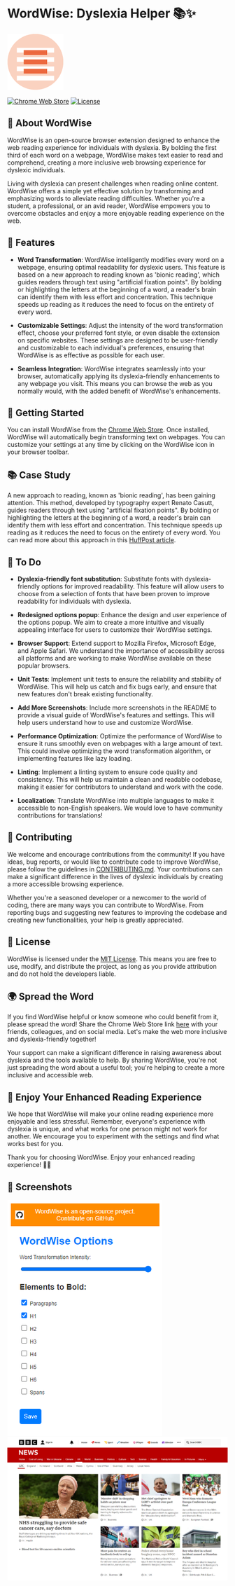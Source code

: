
# WordWise: Dyslexia Helper 📚✨

![WordWise Logo](https://github.com/HairyDuck/WordWise/blob/main/icons/128x128.png?raw=true)

[![Chrome Web Store](https://img.shields.io/chrome-web-store/v/egejahhddjlpaikkhjbnjblmbaednkfk.svg?style=flat-square)](https://chrome.google.com/webstore/detail/egejahhddjlpaikkhjbnjblmbaednkfk) [![License](https://img.shields.io/badge/license-MIT-blue.svg?style=flat-square)](LICENSE.md)

## 📖 About WordWise

WordWise is an open-source browser extension designed to enhance the web reading experience for individuals with dyslexia. By bolding the first third of each word on a webpage, WordWise makes text easier to read and comprehend, creating a more inclusive web browsing experience for dyslexic individuals. 

Living with dyslexia can present challenges when reading online content. WordWise offers a simple yet effective solution by transforming and emphasizing words to alleviate reading difficulties. Whether you're a student, a professional, or an avid reader, WordWise empowers you to overcome obstacles and enjoy a more enjoyable reading experience on the web.

## 🎯 Features

- **Word Transformation**: WordWise intelligently modifies every word on a webpage, ensuring optimal readability for dyslexic users. This feature is based on a new approach to reading known as 'bionic reading', which guides readers through text using "artificial fixation points". By bolding or highlighting the letters at the beginning of a word, a reader's brain can identify them with less effort and concentration. This technique speeds up reading as it reduces the need to focus on the entirety of every word.

- **Customizable Settings**: Adjust the intensity of the word transformation effect, choose your preferred font style, or even disable the extension on specific websites. These settings are designed to be user-friendly and customizable to each individual's preferences, ensuring that WordWise is as effective as possible for each user.

- **Seamless Integration**: WordWise integrates seamlessly into your browser, automatically applying its dyslexia-friendly enhancements to any webpage you visit. This means you can browse the web as you normally would, with the added benefit of WordWise's enhancements.


## 🚀 Getting Started

You can install WordWise from the [Chrome Web Store](https://chrome.google.com/webstore/detail/egejahhddjlpaikkhjbnjblmbaednkfk). Once installed, WordWise will automatically begin transforming text on webpages. You can customize your settings at any time by clicking on the WordWise icon in your browser toolbar.

## 📚 Case Study

A new approach to reading, known as 'bionic reading', has been gaining attention. This method, developed by typography expert Renato Casutt, guides readers through text using "artificial fixation points". By bolding or highlighting the letters at the beginning of a word, a reader's brain can identify them with less effort and concentration. This technique speeds up reading as it reduces the need to focus on the entirety of every word. You can read more about this approach in this [HuffPost article](https://www.huffingtonpost.co.uk/entry/what-is-bionic-reading-does-it-work_uk_628749a3e4b05cfc268a59ff).

## 📝 To Do

- **Dyslexia-friendly font substitution**: Substitute fonts with dyslexia-friendly options for improved readability. This feature will allow users to choose from a selection of fonts that have been proven to improve readability for individuals with dyslexia.

- **Redesigned options popup**: Enhance the design and user experience of the options popup. We aim to create a more intuitive and visually appealing interface for users to customize their WordWise settings.

- **Browser Support**: Extend support to Mozilla Firefox, Microsoft Edge, and Apple Safari. We understand the importance of accessibility across all platforms and are working to make WordWise available on these popular browsers.

- **Unit Tests**: Implement unit tests to ensure the reliability and stability of WordWise. This will help us catch and fix bugs early, and ensure that new features don't break existing functionality.

- **Add More Screenshots**: Include more screenshots in the README to provide a visual guide of WordWise's features and settings. This will help users understand how to use and customize WordWise.

- **Performance Optimization**: Optimize the performance of WordWise to ensure it runs smoothly even on webpages with a large amount of text. This could involve optimizing the word transformation algorithm, or implementing features like lazy loading.

- **Linting**: Implement a linting system to ensure code quality and consistency. This will help us maintain a clean and readable codebase, making it easier for contributors to understand and work with the code.

- **Localization**: Translate WordWise into multiple languages to make it accessible to non-English speakers. We would love to have community contributions for translations!

## 🤝 Contributing

We welcome and encourage contributions from the community! If you have ideas, bug reports, or would like to contribute code to improve WordWise, please follow the guidelines in [CONTRIBUTING.md](CONTRIBUTING.md). Your contributions can make a significant difference in the lives of dyslexic individuals by creating a more accessible browsing experience.

Whether you're a seasoned developer or a newcomer to the world of coding, there are many ways you can contribute to WordWise. From reporting bugs and suggesting new features to improving the codebase and creating new functionalities, your help is greatly appreciated.

## 📜 License

WordWise is licensed under the [MIT License](LICENSE.md). This means you are free to use, modify, and distribute the project, as long as you provide attribution and do not hold the developers liable.

## 🌍 Spread the Word

If you find WordWise helpful or know someone who could benefit from it, please spread the word! Share the Chrome Web Store link [here](https://chrome.google.com/webstore/detail/egejahhddjlpaikkhjbnjblmbaednkfk) with your friends, colleagues, and on social media. Let's make the web more inclusive and dyslexia-friendly together!

Your support can make a significant difference in raising awareness about dyslexia and the tools available to help. By sharing WordWise, you're not just spreading the word about a useful tool; you're helping to create a more inclusive and accessible web.

## 🎉 Enjoy Your Enhanced Reading Experience

We hope that WordWise will make your online reading experience more enjoyable and less stressful. Remember, everyone's experience with dyslexia is unique, and what works for one person might not work for another. We encourage you to experiment with the settings and find what works best for you.

Thank you for choosing WordWise. Enjoy your enhanced reading experience! 📖✨

## 📸 Screenshots

![Options Pane](https://github.com/HairyDuck/WordWise/blob/main/screenshots/options-pane.png?raw=true)
![Example on BBC](https://github.com/HairyDuck/WordWise/blob/main/screenshots/example-bbc.png?raw=true)
